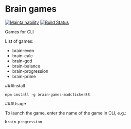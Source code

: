 # Brain games

[![Maintainability](https://api.codeclimate.com/v1/badges/ce9f635434eb904b1a23/maintainability)](https://codeclimate.com/github/madclicker88/project-lvl1-s304/maintainability)
[![Build Status](https://travis-ci.com/madclicker88/project-lvl1-s304.svg?branch=master)](https://travis-ci.com/madclicker88/project-lvl1-s304)

Games for CLI

List of games:
* brain-even
* brain-calc
* brain-gcd
* brain-balance
* brain-progression
* brain-prime

###Install

```
npm install -g brain-games-madclicker88
```

###Usage

To launch the game, enter the name of the game in CLI, e.g.:
```
brain-progression
```
